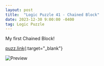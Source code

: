 ```yaml
---
layout: post
title:  "Logic Puzzle 41 - Chained Block"
date: 2023-12-30 9:00:00 -0400
tag: Logic Puzzle
---
```


My first Chained Block!

[puzz.link](https://puzz.link/p?chainedb/9/9/p6g5i4i1i1o2k7k2o4i4i4i3g2p){:target="_blank"}

![Preview](https://puzz.link/pv?frame=5&chainedb/9/9/p6g5i4i1i1o2k7k2o4i4i4i3g2p)